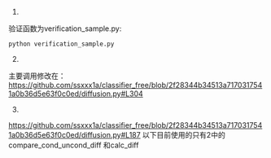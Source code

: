 1.
验证函数为verification_sample.py:
```
python verification_sample.py
```
2.
主要调用修改在：
https://github.com/ssxxx1a/classifier_free/blob/2f28344b34513a7170317541a0b36d5e63f0c0ed/diffusion.py#L304

3.
https://github.com/ssxxx1a/classifier_free/blob/2f28344b34513a7170317541a0b36d5e63f0c0ed/diffusion.py#L187
以下目前使用的只有2中的 compare_cond_uncond_diff 和calc_diff